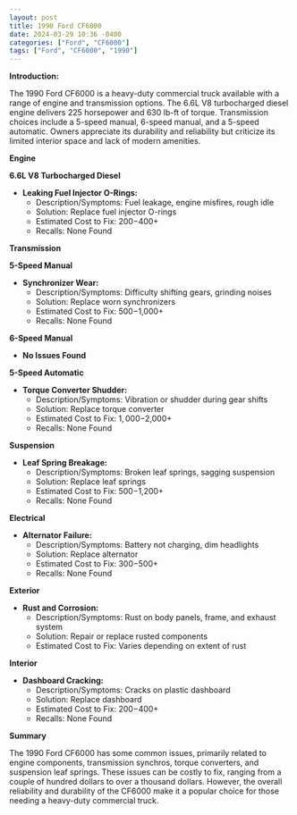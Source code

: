 ```yaml
---
layout: post
title: 1990 Ford CF6000
date: 2024-03-29 10:36 -0400
categories: ["Ford", "CF6000"]
tags: ["Ford", "CF6000", "1990"]
---
```

**Introduction:**

The 1990 Ford CF6000 is a heavy-duty commercial truck available with a range of engine and transmission options. The 6.6L V8 turbocharged diesel engine delivers 225 horsepower and 630 lb-ft of torque. Transmission choices include a 5-speed manual, 6-speed manual, and a 5-speed automatic. Owners appreciate its durability and reliability but criticize its limited interior space and lack of modern amenities.

**Engine**

**6.6L V8 Turbocharged Diesel**

* **Leaking Fuel Injector O-Rings:**
    * Description/Symptoms: Fuel leakage, engine misfires, rough idle
    * Solution: Replace fuel injector O-rings
    * Estimated Cost to Fix: $200-$400+
    * Recalls: None Found

**Transmission**

**5-Speed Manual**

* **Synchronizer Wear:**
    * Description/Symptoms: Difficulty shifting gears, grinding noises
    * Solution: Replace worn synchronizers
    * Estimated Cost to Fix: $500-$1,000+
    * Recalls: None Found

**6-Speed Manual**

* **No Issues Found**

**5-Speed Automatic**

* **Torque Converter Shudder:**
    * Description/Symptoms: Vibration or shudder during gear shifts
    * Solution: Replace torque converter
    * Estimated Cost to Fix: $1,000-$2,000+
    * Recalls: None Found

**Suspension**

* **Leaf Spring Breakage:**
    * Description/Symptoms: Broken leaf springs, sagging suspension
    * Solution: Replace leaf springs
    * Estimated Cost to Fix: $500-$1,200+
    * Recalls: None Found

**Electrical**

* **Alternator Failure:**
    * Description/Symptoms: Battery not charging, dim headlights
    * Solution: Replace alternator
    * Estimated Cost to Fix: $300-$500+
    * Recalls: None Found

**Exterior**

* **Rust and Corrosion:**
    * Description/Symptoms: Rust on body panels, frame, and exhaust system
    * Solution: Repair or replace rusted components
    * Estimated Cost to Fix: Varies depending on extent of rust

**Interior**

* **Dashboard Cracking:**
    * Description/Symptoms: Cracks on plastic dashboard
    * Solution: Replace dashboard
    * Estimated Cost to Fix: $200-$400+
    * Recalls: None Found

**Summary**

The 1990 Ford CF6000 has some common issues, primarily related to engine components, transmission synchros, torque converters, and suspension leaf springs. These issues can be costly to fix, ranging from a couple of hundred dollars to over a thousand dollars. However, the overall reliability and durability of the CF6000 make it a popular choice for those needing a heavy-duty commercial truck.
